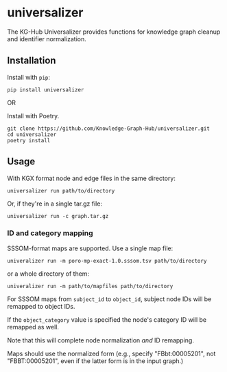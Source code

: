 # universalizer

The KG-Hub Universalizer provides functions for knowledge graph cleanup and identifier normalization.

## Installation

Install with `pip`:

```
pip install universalizer
```

OR

Install with Poetry.

```
git clone https://github.com/Knowledge-Graph-Hub/universalizer.git
cd universalizer
poetry install
```

## Usage

With KGX format node and edge files in the same directory:

```
universalizer run path/to/directory
```

Or, if they're in a single tar.gz file:

```
universalizer run -c graph.tar.gz
```

### ID and category mapping

SSSOM-format maps are supported. Use a single map file:

```
univeralizer run -m poro-mp-exact-1.0.sssom.tsv path/to/directory
```

or a whole directory of them:

```
univeralizer run -m path/to/mapfiles path/to/directory
```

For SSSOM maps from `subject_id` to `object_id`, subject node IDs will be remapped to object IDs.

If the `object_category` value is specified the node's category ID will be remapped as well.

Note that this will complete node normalization *and* ID remapping.

Maps should use the normalized form (e.g., specify "FBbt:00005201", not "FBBT:00005201", even if the latter form is in the input graph.)
